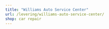 ```yaml
---
title: "Williams Auto Service Center"
url: /levering/williams-auto-service-center/
shop: car repair
---
```

